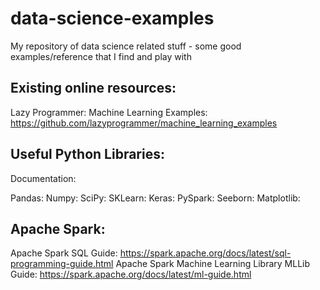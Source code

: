 # data-science-examples
My repository of data science related stuff - some good examples/reference that I find and play with

## Existing online resources:
Lazy Programmer: Machine Learning Examples: https://github.com/lazyprogrammer/machine_learning_examples

## Useful Python Libraries:
Documentation:

Pandas: 
Numpy:
SciPy:
SKLearn:
Keras:
PySpark:
Seeborn:
Matplotlib:

## Apache Spark:
Apache Spark SQL Guide: https://spark.apache.org/docs/latest/sql-programming-guide.html
Apache Spark Machine Learning Library MLLib Guide: https://spark.apache.org/docs/latest/ml-guide.html

